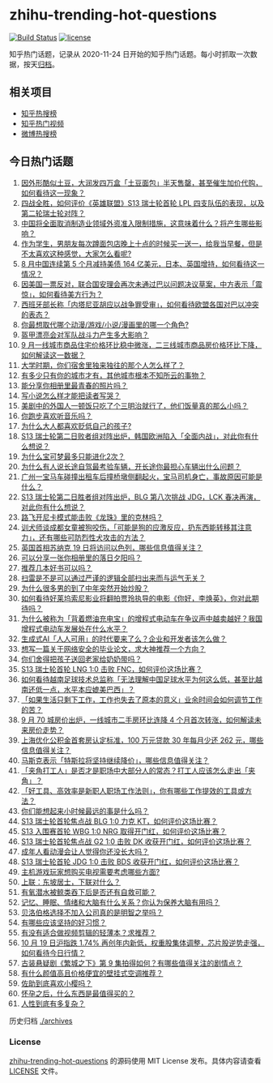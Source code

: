 # zhihu-trending-hot-questions

[![Build Status](https://github.com/justjavac/zhihu-trending-hot-questions/workflows/ci/badge.svg?branch=master)](https://github.com/justjavac/zhihu-trending-hot-questions/actions)
[![license](https://img.shields.io/github/license/justjavac/zhihu-trending-hot-questions)](https://github.com/justjavac/zhihu-trending-hot-questions/blob/master/LICENSE)

知乎热门话题，记录从 2020-11-24
日开始的知乎热门话题。每小时抓取一次数据，按天[归档](./archives)。

## 相关项目

- [知乎热搜榜](https://github.com/justjavac/zhihu-trending-top-search)
- [知乎热门视频](https://github.com/justjavac/zhihu-trending-hot-video)
- [微博热搜榜](https://github.com/justjavac/weibo-trending-hot-search)

## 今日热门话题

<!-- BEGIN -->
<!-- 最后更新时间 Fri Oct 20 2023 02:23:49 GMT+0800 (China Standard Time) -->

1. [因外形酷似土豆，大润发四万盒「土豆面包」半天售罄，甚至催生加价代购，如何看待这一现象？](https://www.zhihu.com/question/626808734)
1. [四战全胜，如何评价《英雄联盟》S13 瑞士轮首轮 LPL 四支队伍的表现，以及第二轮瑞士轮对阵？](https://www.zhihu.com/question/626834533)
1. [中国将全面取消制造业领域外资准入限制措施，这意味着什么？将产生哪些影响？](https://www.zhihu.com/question/626810802)
1. [作为学生，男朋友每次蹲面包店晚上十点的时候买一送一，给我当早餐，但是不太喜欢这种感觉，大家怎么看呢?](https://www.zhihu.com/question/621789903)
1. [8 月中国连续第 5 个月减持美债 164 亿美元，日本、英国增持，如何看待这一情况？](https://www.zhihu.com/question/626784783)
1. [因美国一票反对，联合国安理会再次未通过巴以问题决议草案，中方表示「震惊」，如何看待美方行为？](https://www.zhihu.com/question/626784641)
1. [西班牙部长称「内塔尼亚胡应以战争罪受审」，如何看待欧盟各国对巴以冲突的表态？](https://www.zhihu.com/question/626480652)
1. [你最想取代哪个动漫/游戏/小说/漫画里的哪一个角色?](https://www.zhihu.com/question/626479470)
1. [盔甲漂亮会对军队战斗力产生多大影响？](https://www.zhihu.com/question/522459431)
1. [9 月一线城市商品住宅价格环比稳中微涨，二三线城市商品房价格环比下降，如何解读这一数据？](https://www.zhihu.com/question/626793520)
1. [大学时期，你们宿舍里独来独往的那个人怎么样了？](https://www.zhihu.com/question/391452296)
1. [有多少只有你的城市才有，其他城市根本不知所云的事物？](https://www.zhihu.com/question/621808874)
1. [能分享你相册里最青春的照片吗？](https://www.zhihu.com/question/619248459)
1. [写小说怎么样才能把读者写哭？](https://www.zhihu.com/question/489708527)
1. [美剧中的外国人一顿饭只吃了个三明治就行了，他们饭量真的那么小吗？](https://www.zhihu.com/question/27162329)
1. [你跑步喜欢听音乐吗？](https://www.zhihu.com/question/625781611)
1. [为什么大人都喜欢贬低自己的孩子?](https://www.zhihu.com/question/612863260)
1. [S13 瑞士轮第二日败者组对阵出炉，韩国欧洲陷入「全面内战」，对此你有什么想说？](https://www.zhihu.com/question/626907122)
1. [为什么宝可梦最多只能进化2次？](https://www.zhihu.com/question/521118602)
1. [为什么有人说长途自驾最考验车辆，开长途你最担心车辆出什么问题？](https://www.zhihu.com/question/621813776)
1. [广州一宝马车碰撞出租车后撞桥墩侧翻起火，宝马司机身亡，事故原因可能是什么？](https://www.zhihu.com/question/626787978)
1. [S13 瑞士轮第二日胜者组对阵出炉，BLG 第八次挑战 JDG，LCK 春决再演，对此你有什么想说？](https://www.zhihu.com/question/626906853)
1. [路飞开尼卡模式能击败《龙珠》里的克林吗？](https://www.zhihu.com/question/625905145)
1. [训犬师谈成都女童被狗咬伤，「可能是狗的应激反应，扔东西能转移其注意力」，还有哪些可防烈性犬攻击的方法？](https://www.zhihu.com/question/626620028)
1. [英国首相苏纳克 19 日将访问以色列，哪些信息值得关注？](https://www.zhihu.com/question/626793210)
1. [可以分享一张你相册里的落日夕阳吗？](https://www.zhihu.com/question/625582631)
1. [推荐几本好书可以吗？](https://www.zhihu.com/question/577618428)
1. [扫雷是不是可以通过严谨的逻辑全部扫出来而与运气无关？](https://www.zhihu.com/question/21677407)
1. [为什么很多男的到了中年突然开始炒股？](https://www.zhihu.com/question/419997323)
1. [如何看待好莱坞索尼影业将翻拍贾玲执导的电影《你好，李焕英》，你对此期待吗？](https://www.zhihu.com/question/626801422)
1. [为什么被称为「背着燃油充电宝」的增程式电动车在争议声中越卖越好？我国增程式电动车发展处在什么水平？](https://www.zhihu.com/question/626797416)
1. [生成式AI「人人可用」的时代要来了么？企业和开发者该怎么做？](https://www.zhihu.com/question/626352096)
1. [想写一篇关于网络安全的毕业论文，求大神推荐一个方向？](https://www.zhihu.com/question/61178089)
1. [你们舍得把孩子送回老家给奶奶带吗？](https://www.zhihu.com/question/625006037)
1. [S13 瑞士轮首轮 LNG 1:0 击败 FNC，如何评价这场比赛？](https://www.zhihu.com/question/626880644)
1. [如何看待越南足球技术总监称「无法理解中国足球水平为何这么低，甚至比越南还低一点，水平本应媲美巴西」？](https://www.zhihu.com/question/626496133)
1. [「如果生活只剩下工作，工作也失去了原本的意义」业余时间会如何调节工作的苦？](https://www.zhihu.com/question/626820066)
1. [9 月 70 城房价出炉，一线城市二手房环比连降 4 个月首次转涨，如何解读未来房价走势？](https://www.zhihu.com/question/626794659)
1. [上海优化公积金首套房认定标准，100 万元贷款 30 年每月少还 262 元，哪些信息值得关注？](https://www.zhihu.com/question/626709921)
1. [马斯克表示「特斯拉将坚持继续降价」，哪些信息值得关注？](https://www.zhihu.com/question/626825036)
1. [「夹角打工人」是否才是职场中大部分人的常态？打工人应该怎么走出「夹角」？](https://www.zhihu.com/question/626352307)
1. [「好工具、高效率是新职人职场工作法则」，你有哪些工作提效的工具或方法？](https://www.zhihu.com/question/626648705)
1. [你们能想起来小时候最远的事是什么吗？](https://www.zhihu.com/question/571251315)
1. [S13 瑞士轮首轮焦点战 BLG 1:0 力克 KT，如何评价这场比赛？](https://www.zhihu.com/question/626892841)
1. [S13 入围赛首轮 WBG 1:0 NRG 取得开门红，如何评价这场比赛？](https://www.zhihu.com/question/626878598)
1. [S13 瑞士轮首轮焦点战 G2 1:0 击败 DK 收获开门红，如何评价这场比赛？](https://www.zhihu.com/question/626847065)
1. [成年人看动漫会让人觉得你还没长大吗？](https://www.zhihu.com/question/603996661)
1. [S13 瑞士轮首轮 JDG 1:0 击败 BDS 收获开门红，如何评价这场比赛？](https://www.zhihu.com/question/626837988)
1. [主机游戏玩家想购买电视需要考虑哪些方面?](https://www.zhihu.com/question/626824338)
1. [上联：东坡居士，下联对什么？](https://www.zhihu.com/question/626831626)
1. [有氧潜水被鲸类吞下后是否还有自救可能？](https://www.zhihu.com/question/22743401)
1. [记忆、睡眠、情绪和大脑有什么关系？你认为保养大脑有用吗？](https://www.zhihu.com/question/622184324)
1. [贝洛伯格选择不加入公司真的是明智之举吗？](https://www.zhihu.com/question/626658843)
1. [有哪些应该坚持的好习惯？](https://www.zhihu.com/question/268776431)
1. [有没有适合做视频剪辑的轻薄本？求推荐？](https://www.zhihu.com/question/622943411)
1. [10 月 19 日沪指跌 1.74% 再创年内新低，权重股集体调整，芯片股逆势走强，如何看待今日行情？](https://www.zhihu.com/question/626792446)
1. [古装悬疑剧《繁城之下》第 9 集拍得如何？有哪些值得关注的剧情点？](https://www.zhihu.com/question/626875843)
1. [有什么颜值高且价格便宜的壁挂式空调推荐？](https://www.zhihu.com/question/548117286)
1. [佐助到底喜欢小樱吗？](https://www.zhihu.com/question/50593513)
1. [怀孕之后，什么东西是最值得买的？](https://www.zhihu.com/question/574497075)
1. [人性到底有多复杂？](https://www.zhihu.com/question/284310973)

<!-- END -->

历史归档 [./archives](./archives)

### License

[zhihu-trending-hot-questions](https://github.com/justjavac/zhihu-trending-hot-questions)
的源码使用 MIT License 发布。具体内容请查看 [LICENSE](./LICENSE) 文件。
